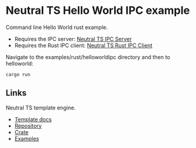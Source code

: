 Neutral TS Hello World IPC example
==================================

Command line Hello World rust example.

- Requires the IPC server: [Neutral TS IPC Server](https://github.com/FranBarInstance/neutral-ipc/releases)
- Requires the Rust IPC client: [Neutral TS Rust IPC Client](https://crates.io/crates/neutralipcrs)

Navigate to the examples/rust/helloworldipc directory and then to helloworld:

```
cargo run
```

Links
-----

Neutral TS template engine.

- [Template docs](https://franbarinstance.github.io/neutralts-docs/docs/neutralts/doc/)
- [Repository](https://github.com/FranBarInstance/neutralts)
- [Crate](https://crates.io/crates/neutralts)
- [Examples](https://github.com/FranBarInstance/neutralts-docs/tree/master/examples)
